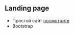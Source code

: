 ## Landing page

- Простой сайт [посмотрите](https://denisfriz.github.io/LandingPage.github.io/)
- Bootstrap 